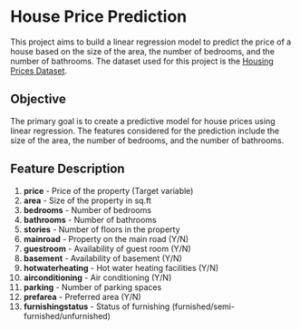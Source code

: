 # House Price Prediction

This project aims to build a linear regression model to predict the price of a house based on the size of the area, the number of bedrooms, and the number of bathrooms. The dataset used for this project is the [Housing Prices Dataset](https://www.kaggle.com/datasets/yasserh/housing-prices-dataset?resource=download).

## Objective

The primary goal is to create a predictive model for house prices using linear regression. The features considered for the prediction include the size of the area, the number of bedrooms, and the number of bathrooms.

## Feature Description

1. **price** - Price of the property (Target variable)
2. **area** - Size of the property in sq.ft
3. **bedrooms** - Number of bedrooms
4. **bathrooms** - Number of bathrooms
5. **stories** - Number of floors in the property
6. **mainroad** - Property on the main road (Y/N)
7. **guestroom** - Availability of guest room (Y/N)
8. **basement** - Availability of basement (Y/N)
9. **hotwaterheating** - Hot water heating facilities (Y/N)
10. **airconditioning** - Air conditioning (Y/N)
11. **parking** - Number of parking spaces
12. **prefarea** - Preferred area (Y/N)
13. **furnishingstatus** - Status of furnishing (furnished/semi-furnished/unfurnished)

